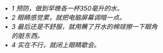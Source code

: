 <left><h6 style="magrin:0px;text-align:left;font-size:20px;">
* 1 预防，做到早晚各一杯350毫升的水。
* 2 眼睛感觉累，就把电脑屏幕调暗一点。
* 3 最后还是不舒服，就用蘸了开水的棉球擦一下眼角的脏东西。
* 4 实在不行，就闭上眼睛歇会。
</left>